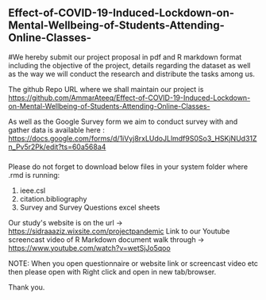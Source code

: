 ## Effect-of-COVID-19-Induced-Lockdown-on-Mental-Wellbeing-of-Students-Attending-Online-Classes-

#We hereby submit our project proposal in pdf and R markdown format including the objective of the project, details regarding the dataset as well as the way we will conduct the research and distribute the tasks among us.

The github Repo URL where we shall maintain our project is https://github.com/AmmarAteeq/Effect-of-COVID-19-Induced-Lockdown-on-Mental-Wellbeing-of-Students-Attending-Online-Classes-

As well as the Google Survey form we aim to conduct survey with and gather data is available here :
https://docs.google.com/forms/d/1iVyj8rxLUdoJLlmdf9S0So3_HSKjNUd31Zn_Pv5r2Pk/edit?ts=60a568a4

###
Please do not forget to download below files in your system folder where .rmd is running:
1. ieee.csl
2. citation.bibliography
3. Survey and Survey Questions excel sheets


Our study's website is on the url -> https://sidraaaziz.wixsite.com/projectpandemic
Link to our Youtube screencast video of R Markdown document walk through -> https://www.youtube.com/watch?v=wetSjJo5qoo

NOTE: When you open questionnaire or website link or screencast video etc then please open with Right click and open in new tab/browser.


Thank you.
